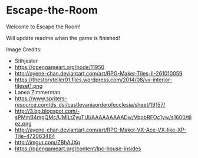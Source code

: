 # Escape-the-Room

Welcome to Escape the Room!

Will update readme when the game is finished!

Image Credits:

- Sithjester
- https://opengameart.org/node/11950
- http://ayene-chan.deviantart.com/art/RPG-Maker-Tiles-II-261010059
- https://thestoryteller01.files.wordpress.com/2014/08/vx-interior-tileset1.png
- Lanea Zimmerman
- https://www.spriters-resource.com/ds_dsi/castlevaniaorderofecclesia/sheet/19157/
- http://3.bp.blogspot.com/-sPMmB4mgQMc/UMlLtZyuTUI/AAAAAAAAADw/VbobRFOc1yw/s1600/tilez.png
- http://ayene-chan.deviantart.com/art/RPG-Maker-VX-Ace-VX-like-XP-Tile-472063464
- http://imgur.com/ZBhAJXq
- https://opengameart.org/content/lpc-house-insides
